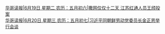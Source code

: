   
[华哥读报|6月19日 星期二 农历：五月初六|撒网仅仅十二天 江苏红通人员王颀投案](http://www.dianyue.me/archives/030/kwdsfmzvt0v1geq7/)  
[华哥读报|6月20日 星期三 农历：五月初七|习近平同朝鲜劳动党委员长金正恩举行会谈](http://www.dianyue.me/archives/079/cyo24hcxym8q0f2s/)